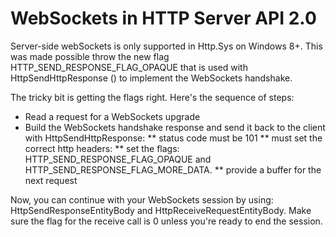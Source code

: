 # WebSockets in HTTP Server API 2.0

Server-side webSockets is only supported in Http.Sys on Windows 8+. 
This was made possible throw the new flag HTTP_SEND_RESPONSE_FLAG_OPAQUE that is used with HttpSendHttpResponse () to implement the WebSockets handshake.

The tricky bit is getting the flags right. Here's the sequence of steps:

* Read a request for a WebSockets upgrade
* Build the WebSockets handshake response and send it back to the client with HttpSendHttpResponse:
** status code must be 101
** must set the correct http headers:
** set the flags: HTTP_SEND_RESPONSE_FLAG_OPAQUE and HTTP_SEND_RESPONSE_FLAG_MORE_DATA.
** provide a buffer for the next request

Now, you can continue with your WebSockets session by using: HttpSendResponseEntityBody and HttpReceiveRequestEntityBody. 
Make sure the flag for the receive call is 0 unless you're ready to end the session.
